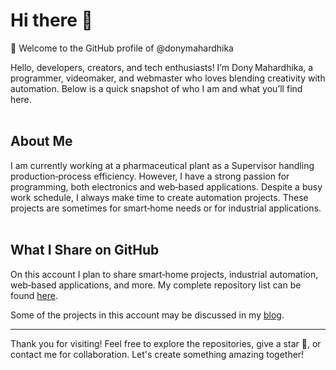 # Hi there 👋

🎉 Welcome to the GitHub profile of @donymahardhika

Hello, developers, creators, and tech enthusiasts! I’m Dony Mahardhika, a programmer, videomaker, and webmaster who loves blending creativity with automation. Below is a quick snapshot of who I am and what you’ll find here.
<br><br>
## About Me

I am currently working at a pharmaceutical plant as a Supervisor handling production‑process efficiency. However, I have a strong passion for programming, both electronics and web‑based applications. Despite a busy work schedule, I always make time to create automation projects. These projects are sometimes for smart‑home needs or for industrial applications.
<br><br>
## What I Share on GitHub

On this account I plan to share smart‑home projects, industrial automation, web‑based applications, and more. My complete repository list can be found <a href="https://github.com/donymahardhika?tab=repositories">here</a>.

Some of the projects in this account may be discussed in my <a href="https://donymahardhika.com/blog" target="_blank">blog</a>.


** **
Thank you for visiting! Feel free to explore the repositories, give a star 🌟, or contact me for collaboration. Let's create something amazing together!

